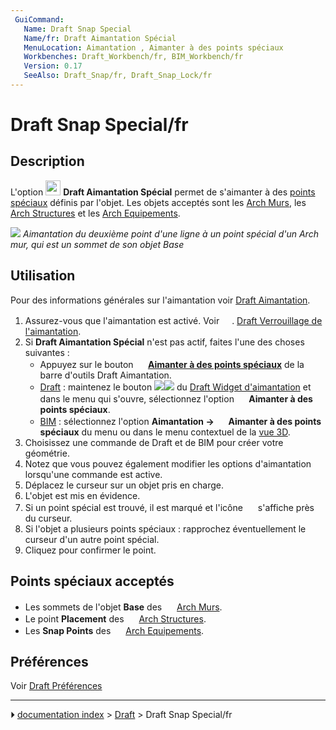 ```yaml
---
 GuiCommand:
   Name: Draft Snap Special
   Name/fr: Draft Aimantation Spécial
   MenuLocation: Aimantation , Aimanter à des points spéciaux
   Workbenches: Draft_Workbench/fr, BIM_Workbench/fr
   Version: 0.17
   SeeAlso: Draft_Snap/fr, Draft_Snap_Lock/fr
---
```


# Draft Snap Special/fr

## Description

L\'option <img alt="" src=images/Draft_Snap_Special.svg  style="width:24px;"> **Draft Aimantation Spécial** permet de s\'aimanter à des [points spéciaux](#Points_sp.C3.A9ciaux_accept.C3.A9s.md) définis par l\'objet. Les objets acceptés sont les [Arch Murs](Arch_Wall/fr.md), les [Arch Structures](Arch_Structure/fr.md) et les [Arch Equipements](Arch_Equipment/fr.md).

![](images/Draft_Snap_Special_example.png ) 
*Aimantation du deuxième point d'une ligne à un point spécial d'un Arch mur, qui est un sommet de son objet Base*



## Utilisation

Pour des informations générales sur l\'aimantation voir [Draft Aimantation](Draft_Snap/fr.md).

1.  Assurez-vous que l\'aimantation est activé. Voir <img alt="" src=images/Draft_Snap_Lock.svg  style="width:16px;">. [Draft Verrouillage de l\'aimantation](Draft_Snap_Lock/fr.md).
2.  Si **Draft Aimantation Spécial** n\'est pas actif, faites l\'une des choses suivantes :
    -   Appuyez sur le bouton **<img src="images/Draft_Snap_Special.svg" width=16px> [Aimanter à des points spéciaux](Draft_Snap_Special/fr.md)** de la barre d\'outils Draft Aimantation.
    -   [Draft](Draft_Workbench/fr.md) : maintenez le bouton **<img src="images/Draft_Snap_Lock.svg" width=x16px><img src="images/Toolbar_flyout_arrow.svg" width=x16px>** du [Draft Widget d\'aimantation](Draft_snap_widget/fr.md) et dans le menu qui s\'ouvre, sélectionnez l\'option **<img src="images/Draft_Snap_Special.svg" width=16px> Aimanter à des points spéciaux**.
    -   [BIM](BIM_Workbench/fr.md) : sélectionnez l\'option **Aimantation → <img src="images/Draft_Snap_Special.svg" width=16px> Aimanter à des points spéciaux** du menu ou dans le menu contextuel de la [vue 3D](3D_view/fr.md).
3.  Choisissez une commande de Draft et de BIM pour créer votre géométrie.
4.  Notez que vous pouvez également modifier les options d\'aimantation lorsqu\'une commande est active.
5.  Déplacez le curseur sur un objet pris en charge.
6.  L\'objet est mis en évidence.
7.  Si un point spécial est trouvé, il est marqué et l\'icône <img alt="" src=images/Draft_Snap_Special.svg  style="width:16px;"> s\'affiche près du curseur.
8.  Si l\'objet a plusieurs points spéciaux : rapprochez éventuellement le curseur d\'un autre point spécial.
9.  Cliquez pour confirmer le point.



## Points spéciaux acceptés 

-   Les sommets de l\'objet **Base** des <img alt="" src=images/Arch_Wall.svg  style="width:16px;"> [Arch Murs](Arch_Wall/fr.md).
-   Le point **Placement** des <img alt="" src=images/Arch_Structure.svg  style="width:16px;"> [Arch Structures](Arch_Structure/fr.md).
-   Les **Snap Points** des <img alt="" src=images/Arch_Equipment.svg  style="width:16px;"> [Arch Equipements](Arch_Equipment/fr.md).



## Préférences

Voir [Draft Préférences](Draft_Snap/fr#Pr.C3.A9f.C3.A9rences.md)



---
⏵ [documentation index](../README.md) > [Draft](Draft_Workbench.md) > Draft Snap Special/fr
